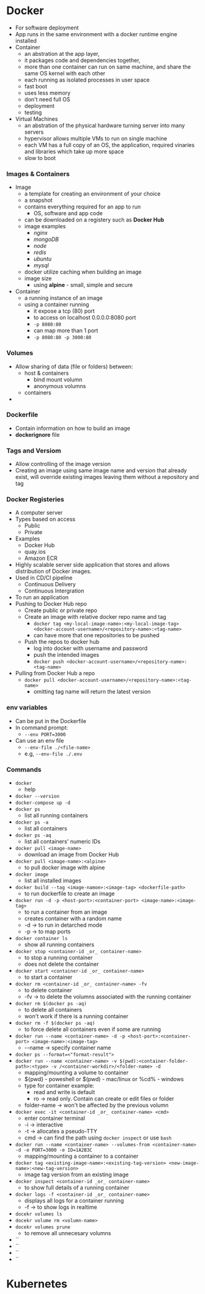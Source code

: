 # **Docker**

* For software deployment
* App runs in the same environment with a docker runtime engine installed
* Container
    - an abstration at the app layer,
    - it packages code and dependencies together,
    - more than one container can run on same machine, and share the same OS kernel with each other
    - each running as isolated processes in user space
    - fast boot
    - uses less memory
    - don't need full OS
    - deployment
    - testing
* Virtual Machines
    - an abstration of the physical hardware turning server into many servers
    - hypervisor allows multiple VMs to run on single machine
    - each VM has a full copy of an OS, the application, required vinaries and libraries which take up more space
    - slow to boot

### **Images & Containers**
* Image
    - a template for creating an environment of your choice
    - a snapshot
    - contains everything required for an app to run
        - OS, software and app code
    - can be downloaded on a registery such as **Docker Hub**
    - image examples
        - _nginx_
        - _mongoDB_
        - _node_
        - _redis_
        - _ubuntu_
        - _mysql_
    - docker utilize caching when building an image
    - image size
        - using **alpine** - small, simple and secure
* Container
    - a running instance of an image
    - using a container running
        - it expose a tcp (80) port
        - to access on localhost 0.0.0.0:8080 port
        - `-p 8080:80`
        - can map more than 1 port
        - `-p 8080:80 -p 3000:80`

### **Volumes**
* Allow sharing of data (file or folders) between:
    - host & containers
        - bind mount volumn
        - anonymous volumns
    - containers
* 

### **Dockerfile**
* Contain information on how to build an image
* **dockerignore** file

### **Tags and Versiom**
* Allow controlling of the image version
* Creating an image using same image name and version that already exist, will override existing images leaving them without a repository and tag

### **Docker Registeries**
* A computer server
* Types based on access
    - Public
    - Private
* Examples
    - Docker Hub
    - quay.ios
    - Amazon ECR
* Highly scalable server side application that stores and allows distribution of Docker images.
* Used in CD/CI pipeline
    - Continuous Delivery
    - Continuous Intergration
* To run an application
* Pushing to Docker Hub repo
    - Create public or private repo
    - Create an image with relative docker repo name and tag
        - `docker tag <my-local-image-name>:<my-local-image-tag> <docker-account-username>/<repository-name>:<tag-name>`
        - can have more that one repositories to be pushed
    - Push the repos to docker hub
        - log into docker with username and password
        - push the intended images
        - `docker push <docker-account-username>/<repository-name>:<tag-name>`
* Pulling from Docker Hub a repo
    - `docker pull <docker-account-username>/<repository-name>:<tag-name>`
        - omitting tag name will return the latest version

### **env variables**
* Can be put in the Dockerfile
* In command prompt:
    - `--env PORT=3000`
* Can use an env file
    - `--env-file ./<file-name>`
    - e.g, `--env-file ./.env`

### **Commands**
* `docker` 
    - help
* `docker --version`
* `docker-compose up -d`
* `docker ps` 
    - list all running containers
* `docker ps -a`
    - list all containers
* `docker ps -aq`
    - list all containers' numeric IDs
* `docker pull <image-name>` 
    - download an image from Docker Hub
* `docker pull <image-name>:<alpine>`
    - to pull docker image with alpine
* `docker image` 
    - list all installed images
* `docker build --tag <image-namoe>:<image-tag> <dockerfile-path>`
    - to run dockerfile to create an image
* `docker run -d -p <host-port>:<container-port> <image-name>:<image-tag>`
    - to run a container from an image
    - creates container with a random name
    - -d -> to run in detarched mode
    - -p -> to map ports
* `docker container ls` 
    - show all running containers
* `docker stop <container-id _or_ container-name>` 
    - to stop a running container
    - does not delete the container
* `docker start <container-id _or_ container-name>` 
    - to start a container
* `docker rm <container-id _or_ container-name> -fv` 
    - to delete container
    - -fv -> to delete the volumns associated with the running container
* `docker rm $(docker ps -aq)`
    - to delete all containers
    - won't work if there is a running container 
* `docker rm -f $(docker ps -aq)`
    - to force delete all containers even if some are running
* `docker run --name <container-name> -d -p <host-port>:<container-port> <image-name>:<image-tag>`
    - --name -> specify container name
* `docker ps --format=<"format-result">`
* `docker run --name <container-name> -v $(pwd):<container-folder-path>:<type> -v /<container-workdir>/<folder-name> -d`
    - mapping/mounting a volume to container
    - ${pwd} - poweshell or $(pwd) - mac/linux or %cd% - windows
    - type for container example:
        - read and write is default
        - ro -> read only. Contain can create or edit files or folder
    - folder-name -> won't be affected by the previous volumn
* `docker exec -it <container-id _or_ container-name> <cmd>`
    - enter container terminal
    - -i -> interactive
    - -t -> allocates a pseudo-TTY
    - cmd -> can find the path using `docker inspect` or use `bash`
* `docker run --name <container-name> --volumes-from <container-name> -d -e PORT=3000 -e ID=1A2B3C`
    - mapping/mounting a container to a container
* `docker tag <existing-image-name>:<existing-tag-version> <new-image-name>:<new-tag-version>`
    - image tag version from an existing image
* `docker inspect <container-id _or_ container-name>`
    - to show full details of a running container
* `docker logs -f <container-id _or_ container-name>`
    - displays all logs for a container running
    - -f -> to show logs in realtime
* `docekr volumes ls`
* `docekr volume rm <volumn-name>`
* `docekr volumes prune`
    - to remove all unnecesary volumns
* ``
* ``
* ``
* ``


# **Kubernetes**